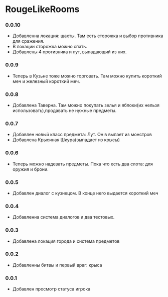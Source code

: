 # RougeLikeRooms

### 0.0.10
- Добавленна локация: шахты. Там есть сторожка и выбор противника для сражения.
- В локации сторожка можно спать.
- Добавлены 4 противника и лут, выпадающий из них.
### 0.0.9
- Теперь в Кузьне тоже можно торговать. Там можно купить короткий меч и железный короткий меч.
### 0.0.8
- Добавлена Таверна. Там можно покупать зелья и яблоки(их нельзя использовать),продавать не нужные предметы.
### 0.0.7
- Добавлен новый класс предмета: Лут. Он в выпает из монстров
- Добавлена Крысиная Шкура(выпадает из крысы)
### 0.0.6
- Теперь можно надевать предметы. Пока что есть два слота: для оружия и брони.
### 0.0.5 
- Добавлен диалог с кузнецом. В конце него выдается короткий меч
### 0.0.4
- Добавленна система диалогов и два тестовых.
### 0.0.3
- Добавлена локация города и система предметов
### 0.0.2
- Добавленны битвы и первый враг: крыса
### 0.0.1 
- Добавлен просмотр статуса игрока
